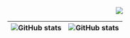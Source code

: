 <!-- This is lix19937 github profile !  not native markdown              -->  
<!-- Image Processing, OCR, NVIDIA HPC, NN Deploy                        -->  

<!-- Hex code # (eg. RRGGBB, F724A9, default: 36BCF7)  RGB order ref https://github.com/DenverCoder1/readme-typing-svg?utm_source=ld246.com -->  

<p align="center">
  <!-- Typing SVG by DenverCoder1 - https://github.com/DenverCoder1/readme-typing-svg -->
  <a href="https://github.com/lix19937">
    <img src="https://readme-typing-svg.demolab.com/?lines=I%20am%20lix19937(hblijinwen@126.com),%20pay%20tribute%20to%20mt19937;OCR,%20and%20NN%20deploy%20engineer;Keep%20learning%20new%20things,%20writing%20clean%20code!;我是%20lix19937(hblijinwen@126.com),%20致敬%20mt19937;一名%20OCR,%20以及%20NN部署（NV,Qualcomm,TI）%20工程师;不局限于%20智能驾驶%20领域;https://lix19937.github.io/guide/&font=Fira%20Code&center=true&width=860&height=50&color=307fff&vCenter=true&pause=1200&size=25" /></a>
</p>

|![GitHub stats](https://github-readme-stats.vercel.app/api?username=lix19937&show_icons=true&count_private=true&hide_border=true) |![GitHub stats](https://github-readme-stats.vercel.app/api/top-langs/?username=lix19937&layout=compact&hide_border=true)|   
|---|---|   


<!--
[![Top Langs](https://github-readme-stats.vercel.app/api/top-langs/?username=lix19937)](https://github.com/anuraghazra/github-readme-stats)   
![activity-graph](https://github-readme-activity-graph.cyclic.app/graph?username=lix19937)    
![Visitor Count](https://profile-counter.glitch.me/lix19937/count.svg)   
-->  

<!-- http://www.30daydo.com/article/44566 -->
<!-- kepp humility -->
<!-- 20200808  by lix19937 @shanghai  & 19880804 & 19900210 & 19880719  -->   

<!-- ref https://blog.csdn.net/Ricardo1998/article/details/129232362 -->   
<!--     https://developer.aliyun.com/article/1051415 -->    
<!-- thanks https://raw.hellogithub.com/hosts -->    

<!-- if you see here, you are the best! -->   
<!-- 我首先需要了解它都能做什么，而不是具体细节是怎么做的。待到用时，就可以来查找。 <br> I first need to understand what it can do, rather than the specific details of how it is done.When needed, you can search for it. -->    

